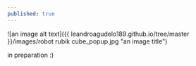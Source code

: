 ```yaml
---
published: true
---
```

![an image alt text]({{ leandroagudelo189.github.io/tree/master }}/images/robot rubik cube_popup.jpg "an image title")


in preparation :)